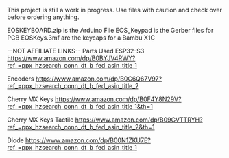 This project is still a work in progress. Use files with caution and check over before ordering anything. 

EOSKEYBOARD.zip is the Arduino File
EOS_Keypad is the Gerber files for PCB
EOSKeys.3mf are the keycaps for a Bambu X1C

--NOT AFFILIATE LINKS--
Parts Used 
ESP32-S3
https://www.amazon.com/dp/B0BYJV4RWY?ref_=ppx_hzsearch_conn_dt_b_fed_asin_title_1

Encoders
https://www.amazon.com/dp/B0C6Q67V97?ref_=ppx_hzsearch_conn_dt_b_fed_asin_title_2

Cherry MX Keys
https://www.amazon.com/dp/B0F4Y8N29V?ref_=ppx_hzsearch_conn_dt_b_fed_asin_title_1&th=1

Cherry MX Keys Tactile
https://www.amazon.com/dp/B09GVTTRYH?ref_=ppx_hzsearch_conn_dt_b_fed_asin_title_2&th=1

Diode
https://www.amazon.com/dp/B00N1ZKU7E?ref_=ppx_hzsearch_conn_dt_b_fed_asin_title_1
